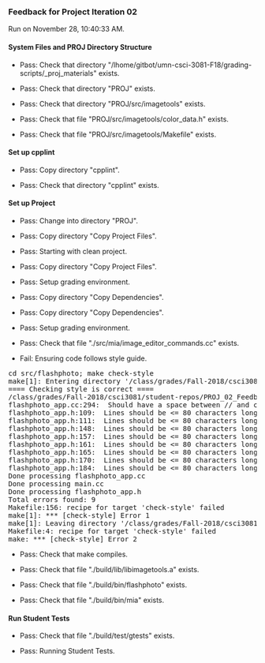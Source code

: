 ### Feedback for Project Iteration 02

Run on November 28, 10:40:33 AM.


#### System Files and PROJ Directory Structure

+ Pass: Check that directory "/lhome/gitbot/umn-csci-3081-F18/grading-scripts/_proj_materials" exists.

+ Pass: Check that directory "PROJ" exists.

+ Pass: Check that directory "PROJ/src/imagetools" exists.

+ Pass: Check that file "PROJ/src/imagetools/color_data.h" exists.

+ Pass: Check that file "PROJ/src/imagetools/Makefile" exists.


#### Set up cpplint

+ Pass: Copy directory "cpplint".



+ Pass: Check that directory "cpplint" exists.


#### Set up Project

+ Pass: Change into directory "PROJ".

+ Pass: Copy directory "Copy Project Files".



+ Pass: Starting with clean project.



+ Pass: Copy directory "Copy Project Files".



+ Pass: Setup grading environment.



+ Pass: Copy directory "Copy Dependencies".



+ Pass: Copy directory "Copy Dependencies".



+ Pass: Setup grading environment.



+ Pass: Check that file "./src/mia/image_editor_commands.cc" exists.

+ Fail: Ensuring code follows style guide.

<pre>cd src/flashphoto; make check-style
make[1]: Entering directory '/class/grades/Fall-2018/csci3081/student-repos/PROJ_02_Feedback/repo-weber767/PROJ/src/flashphoto'
==== Checking style is correct ====
/class/grades/Fall-2018/csci3081/student-repos/PROJ_02_Feedback/repo-weber767/cpplint/cpplint.py --root=.. *.cc *.h
flashphoto_app.cc:294:  Should have a space between // and comment  [whitespace/comments] [4]
flashphoto_app.h:109:  Lines should be <= 80 characters long  [whitespace/line_length] [2]
flashphoto_app.h:111:  Lines should be <= 80 characters long  [whitespace/line_length] [2]
flashphoto_app.h:148:  Lines should be <= 80 characters long  [whitespace/line_length] [2]
flashphoto_app.h:157:  Lines should be <= 80 characters long  [whitespace/line_length] [2]
flashphoto_app.h:161:  Lines should be <= 80 characters long  [whitespace/line_length] [2]
flashphoto_app.h:165:  Lines should be <= 80 characters long  [whitespace/line_length] [2]
flashphoto_app.h:170:  Lines should be <= 80 characters long  [whitespace/line_length] [2]
flashphoto_app.h:184:  Lines should be <= 80 characters long  [whitespace/line_length] [2]
Done processing flashphoto_app.cc
Done processing main.cc
Done processing flashphoto_app.h
Total errors found: 9
Makefile:156: recipe for target 'check-style' failed
make[1]: *** [check-style] Error 1
make[1]: Leaving directory '/class/grades/Fall-2018/csci3081/student-repos/PROJ_02_Feedback/repo-weber767/PROJ/src/flashphoto'
Makefile:4: recipe for target 'check-style' failed
make: *** [check-style] Error 2
</pre>



+ Pass: Check that make compiles.



+ Pass: Check that file "./build/lib/libimagetools.a" exists.

+ Pass: Check that file "./build/bin/flashphoto" exists.

+ Pass: Check that file "./build/bin/mia" exists.


#### Run Student Tests

+ Pass: Check that file "./build/test/gtests" exists.

+ Pass: Running Student Tests.



